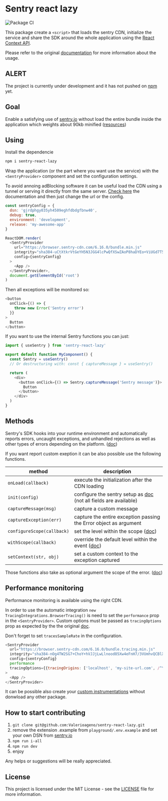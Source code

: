 # Sentry react lazy

![Package CI](https://github.com/Valerioageno/sentry-react-lazy/actions/workflows/main.yml/badge.svg)

This package create a `<script>` that loads the sentry CDN,
initialize the service and share the SDK around the whole application using the [React Context API](https://reactjs.org/docs/context.html).

Please refer to the original [documentation](https://docs.sentry.io/platforms/javascript/) for more information about the usage.

## ALERT

The project is currently under development and it has not pushed on [npm](https://www.npmjs.com/) yet.

## Goal

Enable a satisfying use of [sentry.io](https://sentry.io/welcome/) without load the
entire bundle inside the application which weights about 90kb
minified ([resources](https://bundlephobia.com/package/@sentry/react@6.15.0))

## Using

Install the dependencie

```bash
npm i sentry-react-lazy
```

Wrap the application (or the part where you want use the service) with the `<SentryProvider>` component and
set the configuration settings.

To avoid annoing adBlocking software it can be useful load the CDN
using a tunnel or serving it directly from the same server.
[Check here](https://docs.sentry.io/platforms/javascript/guides/react/troubleshooting/)
the documentation and then just change the url or the config.

```javascript
const sentryConfig = {
  dsn: 'gjrdphgy035yh4509eghfdbdgfbnw40',
  debug: true,
  environment: 'development',
  release: 'my-awesome-app'
}

ReactDOM.render(
  <SentryProvider
    url="https://browser.sentry-cdn.com/6.16.0/bundle.min.js"
    integrity="sha384-uCtXtkrVtGeYH5N3JGG4lcPwQfXSwZAoP8haDYEo+ViUGd7T56ti5p3CDmK3ausF"
    config={sentryConfig}
  >
    <App />
  </SentryProvider>,
  document.getElementById('root')
)
```

Then all exceptions will be monitored so:

```javascript
<button
  onClick={() => {
    throw new Error('Sentry error')
  }}
>
  Button
</button>
```

If you want to use the internal Sentry functions you can just:

```javascript
import { useSentry } from 'sentry-react-lazy'

export default function MyComponent() {
  const Sentry = useSentry()
  // Or destructuring with: const { captureMessage } = useSentry()

  return (
    <div>
      <button onClick={() => Sentry.captureMessage('Sentry message')}>
        Button
      </button>
    </div>
  )
}
```

## Methods

Sentry's SDK hooks into your runtime environment and automatically
reports errors, uncaught exceptions, and unhandled rejections as well
as other types of errors depending on the platform. ([doc](https://docs.sentry.io/platforms/javascript/usage/))

If you want report custom exeption it can be also possible use the following functions.

| method     | description      |
| -------------------------- | -- |
| `onLoad(callback)`         | execute the initialization after the CDN loading  |
| `init(config)`             | configure the sentry setup as [doc](https://docs.sentry.io/platforms/javascript/configuration/) (not all fields are available) |
| `captureMessage(msg)`  | capture a custom message    |
| `captureException(err)`| capture the entire exception passing the Error object as argument   |
| `configureScope(callback)`| set the level within the scope ([doc](https://docs.sentry.io/platforms/javascript/usage/set-level/))|
| `withScope(callback)` | override the default level within the event ([doc](https://docs.sentry.io/platforms/javascript/usage/set-level/)) |
| `setContext(str, obj)` | set a custom context to the exception captured |

Those functions also take as optional argument the scope of the error. ([doc](https://docs.sentry.io/platforms/javascript/usage/set-level/))

## Performance monitoring

Performance monitoring is available using the right CDN.

In order to use the automatic integration `new TracingIntegrations.BrowserTracing()` is need to set the `performance`
prop in the `<SentryProvider>`. Custom options must be passed as `tracingOptions` prop as expected by the the original
[doc](https://docs.sentry.io/platforms/javascript/performance/instrumentation/automatic-instrumentation/#configuration-options).

 Don't forget to set `tracesSampleRate` in the configuration.

```javascript
<SentryProvider
  url="https://browser.sentry-cdn.com/6.16.0/bundle.tracing.min.js"
  integrity="sha384-nOg4TW2SG7+ChoY+hVJJjLwLlnood85Xw4eFnH7/3VUmhvQCBlXO4KHlLkV/4JmG"
  config={sentryConfig}
  performance
  tracingOptions={{tracingOrigins: ['localhost', 'my-site-url.com', /^\//]}}
>
  <App />
</SentryProvider>
```

It can be possible also create your [custom instrumentations](https://docs.sentry.io/platforms/javascript/performance/instrumentation/custom-instrumentation/)
without donwload any other package.

## How to start contributing

1. `git clone git@github.com:Valerioageno/sentry-react-lazy.git`
2. remove the extension .example from `playground/.env.example` and set your own DSN from [sentry.io](https://sentry.io)
3. `npm run i-all`
4. `npm run dev`
5. enjoy

Any helps or suggestions will be really appreciated.

## License

This project is licensed under the MIT License - see the [LICENSE](LICENSE) file for more information.
